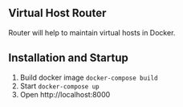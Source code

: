 ## Virtual Host Router

Router will help to maintain virtual hosts in Docker.

## Installation and Startup

1. Build docker image ```docker-compose build```
3. Start ```docker-compose up```
5. Open http://localhost:8000
